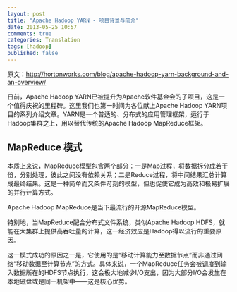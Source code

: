 ```yaml
---
layout: post
title: "Apache Hadoop YARN - 项目背景与简介"
date: 2013-05-25 10:57
comments: true
categories: Translation
tags: [hadoop]
published: false
---
```


原文：http://hortonworks.com/blog/apache-hadoop-yarn-background-and-an-overview/

日前，Apache Hadoop YARN已被提升为Apache软件基金会的子项目，这是一个值得庆祝的里程碑。这里我们也第一时间为各位献上Apache Hadoop YARN项目的系列介绍文章。YARN是一个普适的、分布式的应用管理框架，运行于Hadoop集群之上，用以替代传统的Apache Hadoop MapReduce框架。

## MapReduce 模式

本质上来说，MapReduce模型包含两个部分：一是Map过程，将数据拆分成若干份，分别处理，彼此之间没有依赖关系；二是Reduce过程，将中间结果汇总计算成最终结果。这是一种简单而又条件苛刻的模型，但也促使它成为高效和极易扩展的并行计算方式。

Apache Hadoop MapReduce是当下最流行的开源MapReduce模型。

特别地，当MapReduce配合分布式文件系统，类似Apache Hadoop HDFS，就能在大集群上提供高吞吐量的计算，这一经济效应是Hadoop得以流行的重要原因。

这一模式成功的原因之一是，它使用的是“移动计算能力至数据节点”而非通过网络“移动数据至计算节点”的方式。具体来说，一个MapReduce任务会被调度到输入数据所在的HDFS节点执行，这会极大地减少I/O支出，因为大部分I/O会发生在本地磁盘或是同一机架中——这是核心优势。


